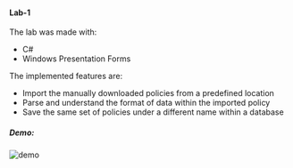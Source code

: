 #### Lab-1

The lab was made with:

- C#
- Windows Presentation Forms

The implemented features are:

- Import the manually downloaded policies from a predefined location
- Parse and understand the format of data within the imported policy
- Save the same set of policies under a different name within a database


##### Demo:

![demo](https://github.com/PuscasDumitru/FAF.CS16.1-Cryptography-and-Cybersecurity-LABS/blob/main/LAB_1/demo.gif)
